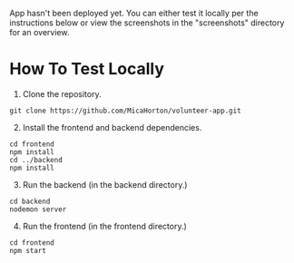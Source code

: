 App hasn't been deployed yet. You can either test it locally per the instructions below or view the screenshots in the "screenshots" directory for an overview.

# How To Test Locally
1) Clone the repository.
```
git clone https://github.com/MicaHorton/volunteer-app.git
```
2) Install the frontend and backend dependencies.
```
cd frontend
npm install
cd ../backend
npm install
```
3) Run the backend (in the backend directory.)
```
cd backend
nodemon server
```
4) Run the frontend (in the frontend directory.)
```
cd frontend
npm start
```
